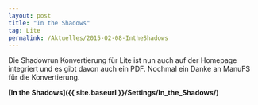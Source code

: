 ```yaml
---
layout: post
title: "In the Shadows"
tag: Lite
permalink: /Aktuelles/2015-02-08-IntheShadows
---
```


Die Shadowrun Konvertierung für Lite ist nun auch auf der Homepage integriert und es gibt davon auch ein PDF. Nochmal ein Danke an ManuFS für die Konvertierung.

**[In the Shadows]({{ site.baseurl }}/Settings/In_the_Shadows/)**
